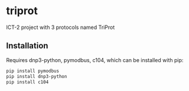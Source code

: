 # triprot
ICT-2 project with 3 protocols named TriProt

## Installation

Requires dnp3-python, pymodbus, c104, which can be installed with pip:

```bash
pip install pymodbus
pip install dnp3-python
pip install c104
```
